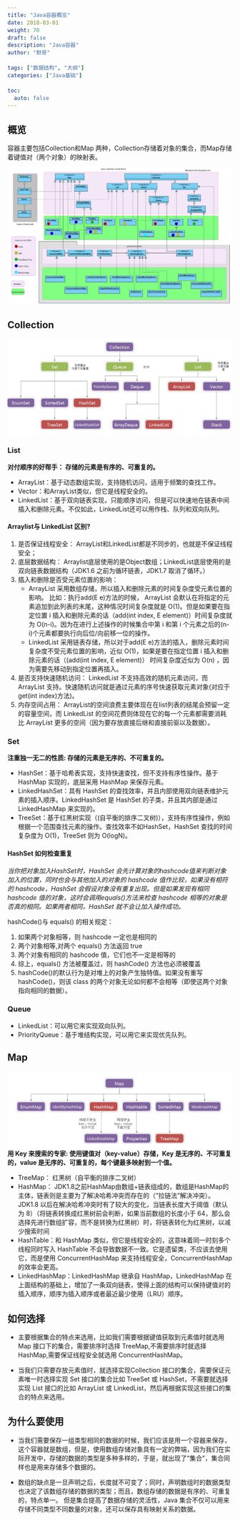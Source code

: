 ```yaml
---  
title: "Java容器概览"  
date: 2018-03-01
weight: 70  
draft: false  
description: "Java容器"  
author: "默哥"  

tags: ["数据结构", "大纲"]  
categories: ["Java基础"]  

toc:
  auto: false
---  
```

## 概览
容器主要包括Collection和Map 两种，Collection存储着对象的集合，而Map存储着键值对（两个对象）的映射表。

![java_container](/images/container/java_container.png)

## Collection
![collection](/images/container/collection.png)

### List
**对付顺序的好帮手： 存储的元素是有序的、可重复的。**
* ArrayList：基于动态数组实现，支持随机访问，适用于频繁的查找工作。
* Vector：和ArrayList类似，但它是线程安全的。
* LinkedList：基于双向链表实现，只能顺序访问，但是可以快速地在链表中间插入和删除元素。不仅如此，LinkedList还可以用作栈、队列和双向队列。

#### Arraylist与 LinkedList 区别?
1. 是否保证线程安全： ArrayList和LinkedList都是不同步的，也就是不保证线程安全；
2. 底层数据结构： Arraylist底层使用的是Object数组；LinkedList底层使用的是双向链表数据结构（JDK1.6 之前为循环链表，JDK1.7 取消了循环。）
3. 插入和删除是否受元素位置的影响：
    * ArrayList 采用数组存储，所以插入和删除元素的时间复杂度受元素位置的影响。 比如：执行add(E e)方法的时候， ArrayList 会默认在将指定的元素追加到此列表的末尾，这种情况时间复杂度就是 O(1)。但是如果要在指定位置 i 插入和删除元素的话（add(int index, E element)）时间复杂度就为 O(n-i)。因为在进行上述操作的时候集合中第 i 和第 i 个元素之后的(n-i)个元素都要执行向后位/向前移一位的操作。
    * LinkedList 采用链表存储，所以对于add(E e)方法的插入，删除元素时间复杂度不受元素位置的影响，近似 O(1)，如果是要在指定位置 i 插入和删除元素的话（(add(int index, E element)） 时间复杂度近似为 O(n) ，因为需要先移动到指定位置再插入。
4. 是否支持快速随机访问： LinkedList 不支持高效的随机元素访问，而 ArrayList 支持。快速随机访问就是通过元素的序号快速获取元素对象(对应于get(int index)方法)。
5. 内存空间占用： ArrayList的空间浪费主要体现在在list列表的结尾会预留一定的容量空间，而 LinkedList 的空间花费则体现在它的每一个元素都需要消耗比 ArrayList 更多的空间（因为要存放直接后继和直接前驱以及数据）。

### Set
**注重独一无二的性质: 存储的元素是无序的、不可重复的。**
* HashSet：基于哈希表实现，支持快速查找，但不支持有序性操作。基于 HashMap 实现的，底层采用 HashMap 来保存元素。
* LinkedHashSet：具有 HashSet 的查找效率，并且内部使用双向链表维护元素的插入顺序。LinkedHashSet 是 HashSet 的子类，并且其内部是通过 LinkedHashMap 来实现的。
* TreeSet：基于红黑树实现（(自平衡的排序二叉树)），支持有序性操作，例如根据一个范围查找元素的操作。查找效率不如HashSet，HashSet 查找的时间复杂度为 O(1)，TreeSet 则为 O(logN)。

#### HashSet 如何检查重复
*当你把对象加入HashSet时，HashSet 会先计算对象的hashcode值来判断对象加入的位置，同时也会与其他加入的对象的 hashcode 值作比较，如果没有相符的 hashcode，HashSet 会假设对象没有重复出现。但是如果发现有相同 hashcode 值的对象，这时会调用equals()方法来检查 hashcode 相等的对象是否真的相同。如果两者相同，HashSet 就不会让加入操作成功。* 

hashCode()与 equals() 的相关规定：
1. 如果两个对象相等，则 hashcode 一定也是相同的
2. 两个对象相等,对两个 equals() 方法返回 true
3. 两个对象有相同的 hashcode 值，它们也不一定是相等的
4. 综上，equals() 方法被覆盖过，则 hashCode() 方法也必须被覆盖
5. hashCode()的默认行为是对堆上的对象产生独特值。如果没有重写 hashCode()，则该 class 的两个对象无论如何都不会相等（即使这两个对象指向相同的数据）。

### Queue
* LinkedList：可以用它来实现双向队列。
* PriorityQueue：基于堆结构实现，可以用它来实现优先队列。

## Map
![map](/images/container/map.png)
**用 Key 来搜索的专家: 使用键值对（key-value）存储，Key 是无序的、不可重复的，value 是无序的、可重复的，每个键最多映射到一个值。**
* TreeMap： 红黑树（自平衡的排序二叉树）
* HashMap： JDK1.8之前HashMap由数组+链表组成的，数组是HashMap的主体，链表则是主要为了解决哈希冲突而存在的（“拉链法”解决冲突）。JDK1.8 以后在解决哈希冲突时有了较大的变化，当链表长度大于阈值（默认为 8）（将链表转换成红黑树前会判断，如果当前数组的长度小于 64，那么会选择先进行数组扩容，而不是转换为红黑树）时，将链表转化为红黑树，以减少搜索时间
* HashTable：和 HashMap 类似，但它是线程安全的，这意味着同一时刻多个线程同时写入 HashTable 不会导致数据不一致。它是遗留类，不应该去使用它，而是使用 ConcurrentHashMap 来支持线程安全，ConcurrentHashMap 的效率会更高。
* LinkedHashMap：LinkedHashMap 继承自 HashMap，LinkedHashMap 在上面结构的基础上，增加了一条双向链表，使得上面的结构可以保持键值对的插入顺序，顺序为插入顺序或者最近最少使用（LRU）顺序。

## 如何选择
* 主要根据集合的特点来选用，比如我们需要根据键值获取到元素值时就选用 Map 接口下的集合，需要排序时选择 TreeMap,不需要排序时就选择 HashMap,需要保证线程安全就选用 ConcurrentHashMap。

* 当我们只需要存放元素值时，就选择实现Collection 接口的集合，需要保证元素唯一时选择实现 Set 接口的集合比如 TreeSet 或 HashSet，不需要就选择实现 List 接口的比如 ArrayList 或 LinkedList，然后再根据实现这些接口的集合的特点来选用。

## 为什么要使用
* 当我们需要保存一组类型相同的数据的时候，我们应该是用一个容器来保存，这个容器就是数组，但是，使用数组存储对象具有一定的弊端，因为我们在实际开发中，存储的数据的类型是多种多样的，于是，就出现了“集合”，集合同样也是用来存储多个数据的。

* 数组的缺点是一旦声明之后，长度就不可变了；同时，声明数组时的数据类型也决定了该数组存储的数据的类型；而且，数组存储的数据是有序的、可重复的，特点单一。 但是集合提高了数据存储的灵活性，Java 集合不仅可以用来存储不同类型不同数量的对象，还可以保存具有映射关系的数据。